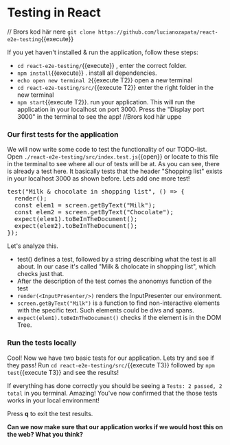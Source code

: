 # Testing in React

// Brors kod här nere
`git clone https://github.com/lucianozapata/react-e2e-testing`{{execute}}

If you yet haven't installed & run the application, follow these steps:

- `cd react-e2e-testing/`{{execute}} , enter the correct folder.
- `npm install`{{execute}} . install all dependencies.
- `echo open new terminal 2`{{execute T2}} open a new terminal
- `cd react-e2e-testing/src/`{{execute T2}} enter the right folder in the new terminal
- `npm start`{{execute T2}}. run your application.
  This will run the application in your localhost on port 3000. Press the "Display port 3000" in the terminal to see the app!
  //Brors kod här uppe

### Our first tests for the application

We will now write some code to test the functionality of our TODO-list.
Open `./react-e2e-testing/src/index.test.js`{{open}} or locate to this file in the terminal to see where all our of tests will be at.
As you can see, there is already a test here. It basically tests that the header "Shopping list" exists in your localhost 3000 as shown before. Lets add one more test!

<pre class="file" data-filename="/root/react-e2e-testing/src/index.test.js" data-target="append">
test("Milk & chocolate in shopping list", () => {
  render(<InputPresenter />);
  const elem1 = screen.getByText("Milk");
  const elem2 = screen.getByText("Chocolate");
  expect(elem1).toBeInTheDocument();
  expect(elem2).toBeInTheDocument();
});
</pre>

Let's analyze this.

- test() defines a test, followed by a string describing what the test is all about. In our case it's called "Milk & cholocate in shopping list", which checks just that.
- After the description of the test comes the anonomys function of the test
- `render(<InputPresenter/>)` renders the InputPresenter our environment.
- `screen.getByText("Milk")` is a function to find non-interactive elements with the specific text. Such elements could be divs and spans.
- `expect(elem1).toBeInTheDocument()` checks if the element is in the DOM Tree.

### Run the tests locally

Cool! Now we have two basic tests for our application. Lets try and see if they pass!
Run `cd react-e2e-testing/src/`{{execute T3}} followed by `npm test`{{execute T3}} and see the results!

If everything has done correctly you should be seeing a `Tests: 2 passed, 2 total` in you terminal. Amazing! You've now confirmed that the those tests works in your local environment!

Press **q** to exit the test results.

**Can we now make sure that our application works if we would host this on the web? What you think?**
